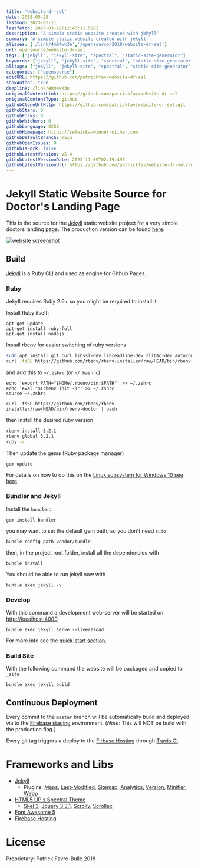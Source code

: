 ```yaml
---
title: 'website-dr-sel'
date: 2018-05-28
lastmod: 2023-03-11
lastfetch: 2023-03-18T12:43:11.588Z
description: 'A simple static website created with jekyll'
summary: 'A simple static website created with jekyll'
aliases: ['/link/4m94wk3e','/opensource/2018/website-dr-sel']
url: opensource/website-dr-sel
tags: ["jekyll", "jekyll-site", "spectral", "static-site-generator"]
keywords: ["jekyll", "jekyll-site", "spectral", "static-site-generator", "website", "website-performance"]
alltags: ["jekyll", "jekyll-site", "spectral", "static-site-generator", "website", "website-performance", "github", "SCSS"]
categories: ["opensource"]
editURL: https://github.com/patrickfav/website-dr-sel
showAuthor: true
deeplink: /link/4m94wk3e
originalContentLink: https://github.com/patrickfav/website-dr-sel
originalContentType: github
githubCloneUrlHttp: https://github.com/patrickfav/website-dr-sel.git
githubStars: 0
githubForks: 0
githubWatchers: 0
githubLanguage: SCSS
githubHomepage: https://selwicka-wienerroither.com
githubDefaultBranch: main
githubOpenIssues: 0
githubIsFork: false
githubLatestVersion: v5.4
githubLatestVersionDate: 2022-11-09T02:19:49Z
githubLatestVersionUrl: https://github.com/patrickfav/website-dr-sel/releases/tag/v5.4
---
```

# Jekyll Static Website Source for Doctor's Landing Page

[](https://github.com/patrickfav/website-dr-sel/actions)
[](https://sonarcloud.io/summary/new_code?id=patrickfav_website-dr-sel)
[](https://sonarcloud.io/summary/new_code?id=patrickfav_website-dr-sel)
[](https://sonarcloud.io/summary/new_code?id=patrickfav_website-dr-sel)

This is the source for the [Jekyll](https://jekyllrb.com) static website project for a very simple doctors landing page.
The production version can be found [here](https://selwicka-wienerroither.com/).


[![website screenshot](https://repository-images.githubusercontent.com/135200872/2f76b1c1-d1e5-4cd8-8b69-0948bbdecbed)](https://selwicka-wienerroither.com/)


## Build

[Jekyll](https://jekyllrb.com) is a Ruby CLI and used as engine for Github Pages.

### Ruby

Jekyll requires Ruby 2.6+ so you might be required to install it.

Install Ruby itself:

    apt-get update
    apt-get install ruby-full
    apt-get install nodejs

Install rbenv for easier switching of ruby versions

```bash
sudo apt install git curl libssl-dev libreadline-dev zlib1g-dev autoconf bison build-essential libyaml-dev libreadline-dev libncurses5-dev libffi-dev libgdbm-dev
curl -fsSL https://github.com/rbenv/rbenv-installer/raw/HEAD/bin/rbenv-installer | bash
```

and add this to `~/.zshrc` (or `~/.bashrc`)

```
echo 'export PATH="$HOMe/.rbenv/bin:$PATH"' >> ~/.zshrc
echo 'eval "$(rbenv init -)"' >> ~/.zshrc
source ~/.zshrc

curl -fsSL https://github.com/rbenv/rbenv-installer/raw/HEAD/bin/rbenv-doctor | bash
```

then install the desired ruby version
```bash
rbenv install 3.2.1
rbenv global 3.2.1
ruby -v
```

Then update the gems (Ruby package manager)

    gem update

For details on how to do this on the [Linux subsystem for Windows 10 see here](https://jekyllrb.com/docs/windows/).

### Bundler and Jekyll

Install the `bundler`:

    gem install bundler

you may want to set the default gem path, so you don't need `sudo`

    bundle config path vendor/bundle
    
then, in the project root folder, install all the dependencies with

    bundle install

You should be able to run jekyll now with

    bundle exec jekyll -v

### Develop

With this command a development web-server will be started on [http://localhost:4000](http://localhost:4000)

    bundle exec jekyll serve --livereload

For more info see the [quick-start section](https://jekyllrb.com/docs/quickstart/).

### Build Site

With the following command the website will be packaged and copied to `_site`

    bundle exec jekyll build

## Continuous Deployment

Every commit to the `master` branch will be automatically build and deployed via to the [Firebase staging](https://beta.selwicka-wienerroither.com/)
environment. (_Note_: This will NOT be build with the production flag.)

Every git tag triggers a deploy to the [Firbase Hosting](https://selwicka-wienerroither.com/) through [Travis CI](https://travis-ci.com/patrickfav/website-dr-sel).

# Frameworks and Libs

* [Jekyll](https://jekyllrb.com/)
  * Plugins: [Maps](https://github.com/ayastreb/jekyll-maps), [Last-Modified](https://github.com/gjtorikian/jekyll-last-modified-at),
  [Sitemap](https://github.com/jekyll/jekyll-sitemap), [Analytics](https://github.com/hendrikschneider/jekyll-analytics), 
  [Version](https://github.com/rob-murray/jekyll-version-plugin), [Minifier](https://github.com/digitalsparky/jekyll-minifier), 
  [Webp](https://github.com/sverrirs/jekyll-webp)
* [HTML5 UP's Spectral Theme](https://github.com/arkadianriver/spectral)
  * [Skel 3](https://github.com/ajlkn/skel), [Jquery 3.3.1](https://jquery.com/), [Scrolly](https://github.com/Victa/scrolly), [Scrollex](https://github.com/ajlkn/jquery.scrollex)
* [Font Awesome 5](https://fontawesome.com/)
* [Firebase Hosting](https://firebase.google.com/docs/hosting/)

# License

Proprietary: Patrick Favre-Bulle 2018
